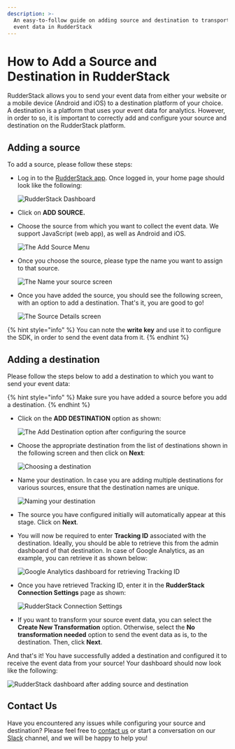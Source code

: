```yaml
---
description: >-
  An easy-to-follow guide on adding source and destination to transport your
  event data in RudderStack
---
```


# How to Add a Source and Destination in RudderStack

RudderStack allows you to send your event data from either your website or a mobile device \(Android and iOS\) to a destination platform of your choice. A destination is a platform that uses your event data for analytics. However, in order to so, it is important to correctly add and configure your source and destination on the RudderStack platform.

## Adding a source

To add a source, please follow these steps:

* Log in to the [RudderStack app](https://app.rudderlabs.com/login). Once logged in, your home page should look like the following:

  ![RudderStack Dashboard](../.gitbook/assets/source1.png)

* Click on **ADD SOURCE.**
* Choose the source from which you want to collect the event data. We support JavaScript \(web app\), as well as Android and iOS.

  ![The Add Source Menu](../.gitbook/assets/source2.png)

* Once you choose the source, please type the name you want to assign to that source.

  ![The Name your source screen](../.gitbook/assets/source3.png)

* Once you have added the source, you should see the following screen, with an option to add a destination. That's it, you are good to go!

  ![The Source Details screen](../.gitbook/assets/source4.png)

{% hint style="info" %}
You can note the **write key** and use it to configure the SDK, in order to send the event data from it.
{% endhint %}

## Adding a destination

Please follow the steps below to add a destination to which you want to send your event data:

{% hint style="info" %}
Make sure you have added a source before you add a destination.
{% endhint %}

* Click on the **ADD DESTINATION** option as shown:

  ![The Add Destination option after configuring the source](../.gitbook/assets/dest1.png)

* Choose the appropriate destination from the list of destinations shown in the following screen and then click on **Next**:

  ![Choosing a destination](../.gitbook/assets/dest2.png)

* Name your destination. In case you are adding multiple destinations for various sources, ensure that the destination names are unique.

  ![Naming your destination](../.gitbook/assets/dest3.png)

* The source you have configured initially will automatically appear at this stage. Click on **Next**.
* You will now be required to enter **Tracking ID** associated with the destination. Ideally, you should be able to retrieve this from the admin dashboard of that destination. In case of Google Analytics, as an example, you can retrieve it as shown below:

  ![Google Analytics dashboard for retrieving Tracking ID](../.gitbook/assets/dest5%20%281%29.png)

* Once you have retrieved Tracking ID, enter it in the **RudderStack Connection Settings** page as shown:

  ![RudderStack Connection Settings](../.gitbook/assets/dest6%20%281%29.png)

* If you want to transform your source event data, you can select the **Create New Transformation** option. Otherwise, select the **No transformation needed** option to send the event data as is, to the destination. Then, click **Next**.

And that's it! You have successfully added a destination and configured it to receive the event data from your source! Your dashboard should now look like the following:

![RudderStack dashboard after adding source and destination](../.gitbook/assets/dest8.png)

## Contact Us

Have you encountered any issues while configuring your source and destination? Please feel free to [contact us](mailto:%20docs@rudderstack.com) or start a conversation on our [Slack](https://resources.rudderstack.com/join-rudderstack-slack) channel, and we will be happy to help you!

